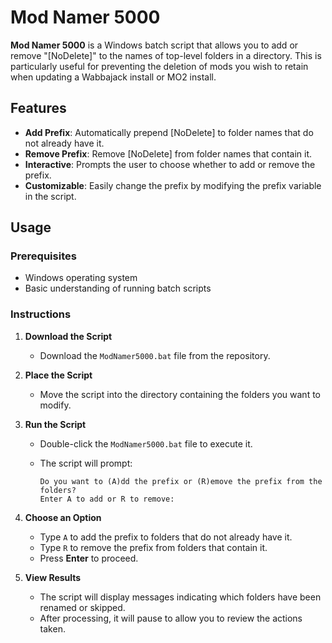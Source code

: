 # Mod Namer 5000

**Mod Namer 5000** is a Windows batch script that allows you to add or remove "[NoDelete]" to the names of top-level folders in a directory. This is particularly useful for preventing the deletion of mods you wish to retain when updating a Wabbajack install or MO2 install.

## Features

- **Add Prefix**: Automatically prepend [NoDelete] to folder names that do not already have it.
- **Remove Prefix**: Remove [NoDelete] from folder names that contain it.
- **Interactive**: Prompts the user to choose whether to add or remove the prefix.
- **Customizable**: Easily change the prefix by modifying the prefix variable in the script.

## Usage

### Prerequisites

- Windows operating system
- Basic understanding of running batch scripts

### Instructions

1. **Download the Script**

   - Download the `ModNamer5000.bat` file from the repository.

2. **Place the Script**

   - Move the script into the directory containing the folders you want to modify.

3. **Run the Script**

   - Double-click the `ModNamer5000.bat` file to execute it.
   - The script will prompt:

     ```
     Do you want to (A)dd the prefix or (R)emove the prefix from the folders?
     Enter A to add or R to remove:
     ```

4. **Choose an Option**

   - Type `A` to add the prefix to folders that do not already have it.
   - Type `R` to remove the prefix from folders that contain it.
   - Press **Enter** to proceed.

5. **View Results**

   - The script will display messages indicating which folders have been renamed or skipped.
   - After processing, it will pause to allow you to review the actions taken.
